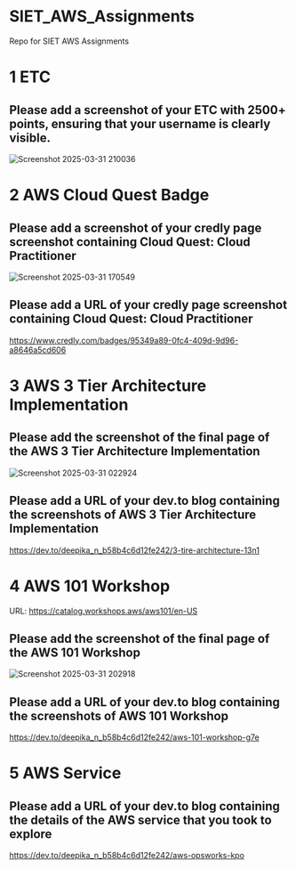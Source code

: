 # SIET_AWS_Assignments
Repo for SIET AWS Assignments

# 1 ETC

## Please add a screenshot of your ETC with 2500+ points, ensuring that your username is clearly visible.
![Screenshot 2025-03-31 210036](https://github.com/user-attachments/assets/9c0c0831-4956-4986-9b24-fb5b3b80610a)



# 2 AWS Cloud Quest Badge

## Please add a screenshot of your credly page screenshot containing Cloud Quest: Cloud Practitioner
![Screenshot 2025-03-31 170549](https://github.com/user-attachments/assets/6eaf9906-93d4-484a-b9d5-79424037915b)


## Please add a URL of your credly page screenshot containing Cloud Quest: Cloud Practitioner
https://www.credly.com/badges/95349a89-0fc4-409d-9d96-a8646a5cd606


# 3 AWS 3 Tier Architecture Implementation

## Please add the screenshot of the final page of the AWS 3 Tier Architecture Implementation
![Screenshot 2025-03-31 022924](https://github.com/user-attachments/assets/299bc893-67f1-4314-a633-2871fa6fa67d)


## Please add a URL of your dev.to blog containing the screenshots of AWS 3 Tier Architecture Implementation
https://dev.to/deepika_n_b58b4c6d12fe242/3-tire-architecture-13n1


# 4 AWS 101 Workshop
URL: https://catalog.workshops.aws/aws101/en-US

## Please add the screenshot of the final page of the AWS 101 Workshop
![Screenshot 2025-03-31 202918](https://github.com/user-attachments/assets/db108971-33f9-4761-b71e-9adde19fa50f)


## Please add a URL of your dev.to blog containing the screenshots of AWS 101 Workshop
https://dev.to/deepika_n_b58b4c6d12fe242/aws-101-workshop-g7e


# 5 AWS Service

## Please add a URL of your dev.to blog containing the details of the AWS service that you took to explore
https://dev.to/deepika_n_b58b4c6d12fe242/aws-opsworks-kpo


